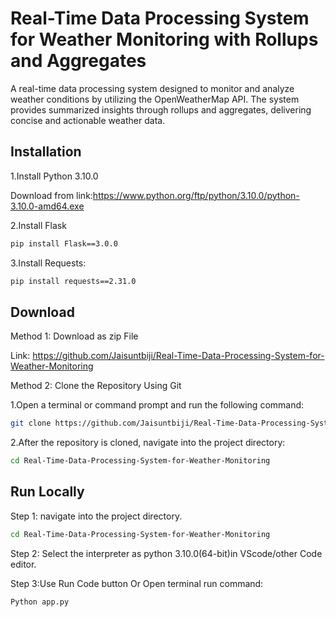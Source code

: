 # Real-Time Data Processing System for Weather Monitoring with Rollups and Aggregates  

A real-time data processing system designed to monitor and analyze weather conditions by utilizing the OpenWeatherMap API. The system provides summarized insights through rollups and aggregates, delivering concise and actionable weather data.


## Installation

1.Install Python 3.10.0

Download from link:https://www.python.org/ftp/python/3.10.0/python-3.10.0-amd64.exe

2.Install Flask

```bash
pip install Flask==3.0.0
```

3.Install Requests:

```bash
pip install requests==2.31.0
```
    
## Download 

Method 1: Download as zip File

Link: https://github.com/Jaisuntbiji/Real-Time-Data-Processing-System-for-Weather-Monitoring

Method 2:  Clone the Repository Using Git

1.Open a terminal or command prompt and run the following command:
```bash
git clone https://github.com/Jaisuntbiji/Real-Time-Data-Processing-System-for-Weather-Monitoring
```

2.After the repository is cloned, navigate into the project directory:
```bash
cd Real-Time-Data-Processing-System-for-Weather-Monitoring
```

## Run Locally

Step 1: navigate into the project directory.
```bash
cd Real-Time-Data-Processing-System-for-Weather-Monitoring
```

Step 2: Select the interpreter as python 3.10.0(64-bit)in VScode/other Code editor.

Step 3:Use Run Code button Or Open terminal run command:
```bash
Python app.py
```
